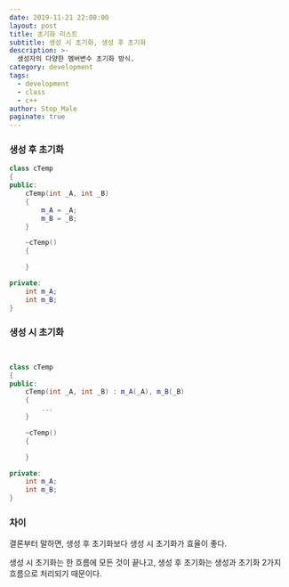 ```yaml
---
date: 2019-11-21 22:00:00
layout: post
title: 초기화 리스트 
subtitle: 생성 시 초기화, 생성 후 초기화
description: >-
  생성자의 다양한 멤버변수 초기화 방식.
category: development
tags:
  - development
  - class
  - c++
author: Stop_Male
paginate: true
---
```


### 생성 후 초기화

```c++
class cTemp
{
public:
    cTemp(int _A, int _B)
    {
        m_A = _A;
        m_B = _B;
    }

    ~cTemp()
    {

    }

private:
    int m_A;
    int m_B;
}
```

### 생성 시 초기화

```c++


class cTemp
{
public:
    cTemp(int _A, int _B) : m_A(_A), m_B(_B)
    {
        ...
    }

    ~cTemp()
    {

    }

private:
    int m_A;
    int m_B;
}
```

### 차이

결론부터 말하면, 생성 후 초기화보다 생성 시 초기화가 효율이 좋다.

생성 시 초기화는 한 흐름에 모든 것이 끝나고, 생성 후 초기화는 생성과 초기화 2가지 흐름으로 처리되기 때문이다.